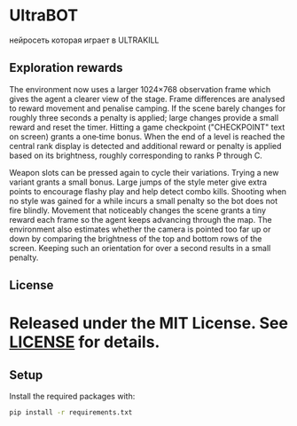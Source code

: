 # UltraBOT
нейросеть которая играет в ULTRAKILL

## Exploration rewards

The environment now uses a larger 1024×768 observation frame which gives the
agent a clearer view of the stage. Frame differences are analysed to reward
movement and penalise camping. If the scene barely changes for roughly three
seconds a penalty is applied; large changes provide a small reward and reset
the timer. Hitting a game checkpoint ("CHECKPOINT" text on screen) grants a
one‑time bonus. When the end of a level is reached the central rank display is
detected and additional reward or penalty is applied based on its brightness,
roughly corresponding to ranks P through C.

Weapon slots can be pressed again to cycle their variations. Trying a new
variant grants a small bonus. Large jumps of the style meter give extra
points to encourage flashy play and help detect combo kills. Shooting when no
style was gained for a while incurs a small penalty so the bot does not fire
blindly. Movement that noticeably changes the scene grants a tiny reward each
frame so the agent keeps advancing through the map.
The environment also estimates whether the camera is pointed
too far up or down by comparing the brightness of the top and bottom
rows of the screen. Keeping such an orientation for over a second results
in a small penalty.


## License

Released under the MIT License. See [LICENSE](LICENSE) for details.
=======
## Setup

Install the required packages with:

```bash
pip install -r requirements.txt
```

